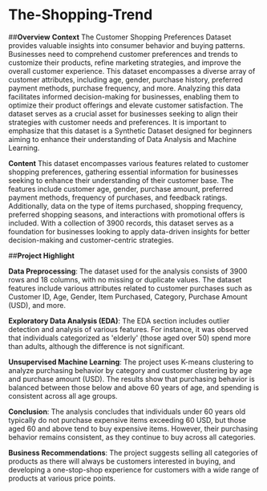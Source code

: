 # The-Shopping-Trend

##**Overview**
**Context**
The Customer Shopping Preferences Dataset provides valuable insights into consumer behavior and buying patterns. Businesses need to comprehend customer preferences and trends to customize their products, refine marketing strategies, and improve the overall customer experience. This dataset encompasses a diverse array of customer attributes, including age, gender, purchase history, preferred payment methods, purchase frequency, and more. Analyzing this data facilitates informed decision-making for businesses, enabling them to optimize their product offerings and elevate customer satisfaction. The dataset serves as a crucial asset for businesses seeking to align their strategies with customer needs and preferences. It is important to emphasize that this dataset is a Synthetic Dataset designed for beginners aiming to enhance their understanding of Data Analysis and Machine Learning.

**Content**
This dataset encompasses various features related to customer shopping preferences, gathering essential information for businesses seeking to enhance their understanding of their customer base. The features include customer age, gender, purchase amount, preferred payment methods, frequency of purchases, and feedback ratings. Additionally, data on the type of items purchased, shopping frequency, preferred shopping seasons, and interactions with promotional offers is included. With a collection of 3900 records, this dataset serves as a foundation for businesses looking to apply data-driven insights for better decision-making and customer-centric strategies.

##**Project Highlight**

**Data Preprocessing**: The dataset used for the analysis consists of 3900 rows and 18 columns, with no missing or duplicate values. The dataset features include various attributes related to customer purchases such as Customer ID, Age, Gender, Item Purchased, Category, Purchase Amount (USD), and more.

**Exploratory Data Analysis (EDA)**: The EDA section includes outlier detection and analysis of various features. For instance, it was observed that individuals categorized as 'elderly' (those aged over 50) spend more than adults, although the difference is not significant.

**Unsupervised Machine Learning**: The project uses K-means clustering to analyze purchasing behavior by category and customer clustering by age and purchase amount (USD). The results show that purchasing behavior is balanced between those below and above 60 years of age, and spending is consistent across all age groups.

**Conclusion**: The analysis concludes that individuals under 60 years old typically do not purchase expensive items exceeding 60 USD, but those aged 60 and above tend to buy expensive items. However, their purchasing behavior remains consistent, as they continue to buy across all categories.

**Business Recommendations**: The project suggests selling all categories of products as there will always be customers interested in buying, and developing a one-stop-shop experience for customers with a wide range of products at various price points.
